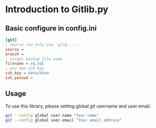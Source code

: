 # Introduction to Gitlib.py

## Basic configure in config.ini
```ini
[git]
; source can only use 'git@.....'
source = 
branch = 
; target backup file name
filename = sq.sql
; you own ssh key
ssh_key = data/hksd
ssh_passwd = 
```

## Usage

To use this library, please setting global git username and user email.

```bash
git --config global user.name "Your name"
git --config global user.email "Your email address"
```
